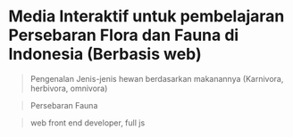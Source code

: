 # Media Interaktif untuk pembelajaran Persebaran Flora dan Fauna di Indonesia (Berbasis web)

>Pengenalan Jenis-jenis hewan berdasarkan makanannya (Karnivora, herbivora, omnivora)

>Persebaran Fauna 

>web front end developer, full js

